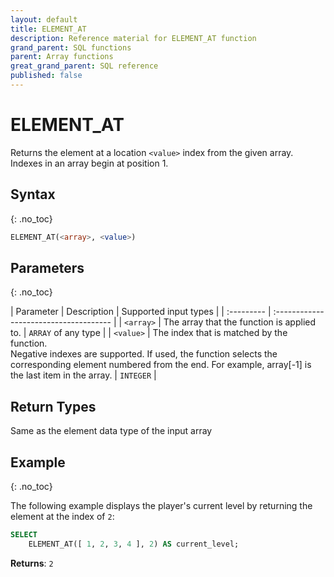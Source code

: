 ```yaml
---
layout: default
title: ELEMENT_AT
description: Reference material for ELEMENT_AT function
grand_parent: SQL functions
parent: Array functions
great_grand_parent: SQL reference
published: false
---
```


# ELEMENT\_AT

Returns the element at a location `<value>` index from the given array. Indexes in an array begin at position 1.

## Syntax
{: .no_toc}

```sql
ELEMENT_AT(<array>, <value>)
```
## Parameters
{: .no_toc}

| Parameter | Description           | Supported input types | 
| :--------- | :------------------------------------- |
| `<array>`   | The array that the function is applied to. | `ARRAY` of any type | 
| `<value>` | The index that is matched by the function. <br>Negative indexes are supported. If used, the function selects the corresponding element numbered from the end. For example, array[-1] is the last item in the array. | `INTEGER` |

## Return Types 
Same as the element data type of the input array

## Example
{: .no_toc}

The following example displays the player's current level by returning the element at the index of `2`: 

```sql
SELECT
	ELEMENT_AT([ 1, 2, 3, 4 ], 2) AS current_level;
```

**Returns**: `2`

<!-- In the example below, `ELEMENT_AT` is paired with `ARRAY_SORT` to reorder the array before grabbing the specified element. `ARRAY_SORT` orders the arrays in ascending order by the elements in the second array `[ 3, 7, 4 ]`. Upon being sorted, that array is reordered to `[ 3, 4, 7 ]` while its associated array `[ 'red', 'green', 'blue' ]` is reordered to `[ 'red', 'blue', 'green' ]`. `ELEMENT_AT` then returns the element at index `-1`, which is now `green`.

```sql
SELECT
	ELEMENT_AT(
		ARRAY_SORT(v, k -> k,
			[ 'red', 'green', 'blue' ],
			[ 3, 7, 4 ] ),
			-1
		)
    AS res;
```
**Returns**: `'green'` -->
